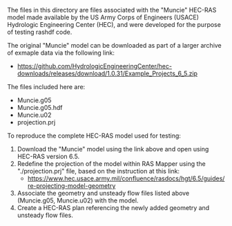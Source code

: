 The files in this directory are files associated with the "Muncie" HEC-RAS model made available by the US Army Corps of Engineers (USACE) Hydrologic Engineering Center (HEC), and were developed for the purpose of testing rashdf code.

The original "Muncie" model can be downloaded as part of a larger archive of exmaple data via the following link:
 - https://github.com/HydrologicEngineeringCenter/hec-downloads/releases/download/1.0.31/Example_Projects_6_5.zip

The files included here are:
- Muncie.g05
- Muncie.g05.hdf
- Muncie.u02
- projection.prj

To reproduce the complete HEC-RAS model used for testing:
1. Download the "Muncie" model using the link above and open using HEC-RAS version 6.5.
2. Redefine the projection of the model within RAS Mapper using the "./projection.prj" file, based on the instruction at this link:
   - https://www.hec.usace.army.mil/confluence/rasdocs/hgt/6.5/guides/re-projecting-model-geometry
3. Associate the geometry and unsteady flow files listed above (Muncie.g05, Muncie.u02) with the model.
4. Create a HEC-RAS plan referencing the newly added geometry and unsteady flow files.